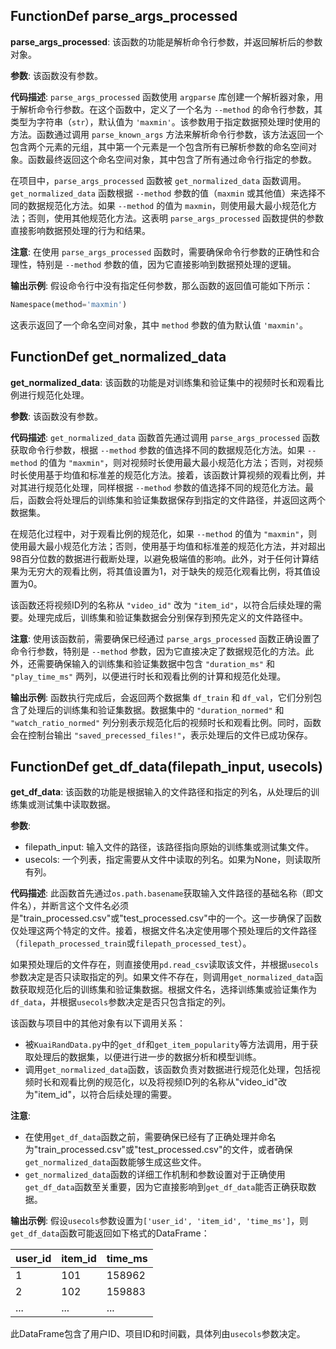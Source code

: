 ## FunctionDef parse_args_processed
**parse_args_processed**: 该函数的功能是解析命令行参数，并返回解析后的参数对象。

**参数**: 该函数没有参数。

**代码描述**: `parse_args_processed` 函数使用 `argparse` 库创建一个解析器对象，用于解析命令行参数。在这个函数中，定义了一个名为 `--method` 的命令行参数，其类型为字符串（`str`），默认值为 `'maxmin'`。该参数用于指定数据预处理时使用的方法。函数通过调用 `parse_known_args` 方法来解析命令行参数，该方法返回一个包含两个元素的元组，其中第一个元素是一个包含所有已解析参数的命名空间对象。函数最终返回这个命名空间对象，其中包含了所有通过命令行指定的参数。

在项目中，`parse_args_processed` 函数被 `get_normalized_data` 函数调用。`get_normalized_data` 函数根据 `--method` 参数的值（`maxmin` 或其他值）来选择不同的数据规范化方法。如果 `--method` 的值为 `maxmin`，则使用最大最小规范化方法；否则，使用其他规范化方法。这表明 `parse_args_processed` 函数提供的参数直接影响数据预处理的行为和结果。

**注意**: 在使用 `parse_args_processed` 函数时，需要确保命令行参数的正确性和合理性，特别是 `--method` 参数的值，因为它直接影响到数据预处理的逻辑。

**输出示例**: 假设命令行中没有指定任何参数，那么函数的返回值可能如下所示：
```python
Namespace(method='maxmin')
```
这表示返回了一个命名空间对象，其中 `method` 参数的值为默认值 `'maxmin'`。
## FunctionDef get_normalized_data
**get_normalized_data**: 该函数的功能是对训练集和验证集中的视频时长和观看比例进行规范化处理。

**参数**: 该函数没有参数。

**代码描述**: `get_normalized_data` 函数首先通过调用 `parse_args_processed` 函数获取命令行参数，根据 `--method` 参数的值选择不同的数据规范化方法。如果 `--method` 的值为 `"maxmin"`，则对视频时长使用最大最小规范化方法；否则，对视频时长使用基于均值和标准差的规范化方法。接着，该函数计算视频的观看比例，并对其进行规范化处理，同样根据 `--method` 参数的值选择不同的规范化方法。最后，函数会将处理后的训练集和验证集数据保存到指定的文件路径，并返回这两个数据集。

在规范化过程中，对于观看比例的规范化，如果 `--method` 的值为 `"maxmin"`，则使用最大最小规范化方法；否则，使用基于均值和标准差的规范化方法，并对超出98百分位数的数据进行截断处理，以避免极端值的影响。此外，对于任何计算结果为无穷大的观看比例，将其值设置为1，对于缺失的规范化观看比例，将其值设置为0。

该函数还将视频ID列的名称从 `"video_id"` 改为 `"item_id"`，以符合后续处理的需要。处理完成后，训练集和验证集数据会分别保存到预先定义的文件路径中。

**注意**: 使用该函数前，需要确保已经通过 `parse_args_processed` 函数正确设置了命令行参数，特别是 `--method` 参数，因为它直接决定了数据规范化的方法。此外，还需要确保输入的训练集和验证集数据中包含 `"duration_ms"` 和 `"play_time_ms"` 两列，以便进行时长和观看比例的计算和规范化处理。

**输出示例**: 函数执行完成后，会返回两个数据集 `df_train` 和 `df_val`，它们分别包含了处理后的训练集和验证集数据。数据集中的 `"duration_normed"` 和 `"watch_ratio_normed"` 列分别表示规范化后的视频时长和观看比例。同时，函数会在控制台输出 `"saved_precessed_files!"`，表示处理后的文件已成功保存。
## FunctionDef get_df_data(filepath_input, usecols)
**get_df_data**: 该函数的功能是根据输入的文件路径和指定的列名，从处理后的训练集或测试集中读取数据。

**参数**:
- filepath_input: 输入文件的路径，该路径指向原始的训练集或测试集文件。
- usecols: 一个列表，指定需要从文件中读取的列名。如果为None，则读取所有列。

**代码描述**:
此函数首先通过`os.path.basename`获取输入文件路径的基础名称（即文件名），并断言这个文件名必须是"train_processed.csv"或"test_processed.csv"中的一个。这一步确保了函数仅处理这两个特定的文件。接着，根据文件名决定使用哪个预处理后的文件路径（`filepath_processed_train`或`filepath_processed_test`）。

如果预处理后的文件存在，则直接使用`pd.read_csv`读取该文件，并根据`usecols`参数决定是否只读取指定的列。如果文件不存在，则调用`get_normalized_data`函数获取规范化后的训练集和验证集数据。根据文件名，选择训练集或验证集作为`df_data`，并根据`usecols`参数决定是否只包含指定的列。

该函数与项目中的其他对象有以下调用关系：
- 被`KuaiRandData.py`中的`get_df`和`get_item_popularity`等方法调用，用于获取处理后的数据集，以便进行进一步的数据分析和模型训练。
- 调用`get_normalized_data`函数，该函数负责对数据进行规范化处理，包括视频时长和观看比例的规范化，以及将视频ID列的名称从"video_id"改为"item_id"，以符合后续处理的需要。

**注意**:
- 在使用`get_df_data`函数之前，需要确保已经有了正确处理并命名为"train_processed.csv"或"test_processed.csv"的文件，或者确保`get_normalized_data`函数能够生成这些文件。
- `get_normalized_data`函数的详细工作机制和参数设置对于正确使用`get_df_data`函数至关重要，因为它直接影响到`get_df_data`能否正确获取数据。

**输出示例**:
假设`usecols`参数设置为`['user_id', 'item_id', 'time_ms']`，则`get_df_data`函数可能返回如下格式的DataFrame：

| user_id | item_id | time_ms |
|---------|---------|---------|
| 1       | 101     | 158962  |
| 2       | 102     | 159883  |
| ...     | ...     | ...     |

此DataFrame包含了用户ID、项目ID和时间戳，具体列由`usecols`参数决定。
